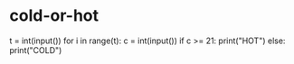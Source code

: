 # cold-or-hot
t = int(input())
for i in range(t):
  c = int(input())
  if c >= 21:
    print("HOT")
  else:
    print("COLD")

